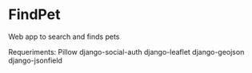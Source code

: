 # FindPet
Web app to search and finds pets

Requeriments:
Pillow
django-social-auth
django-leaflet
django-geojson
django-jsonfield
